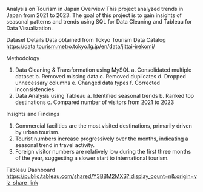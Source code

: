 Analysis on Tourism in Japan 
Overview
This project analyzed trends in Japan from 2021 to 2023. The goal of this project is to gain insights of seasonal patterns and trends using SQL for Data Cleaning and Tableau for Data Visualization.

Dataset Details
Data obtained from Tokyo Tourism Data Catalog https://data.tourism.metro.tokyo.lg.jp/en/data/jittai-irekomi/

Methodology
1. Data Cleaning & Transformation using MySQL
  a. Consolidated multiple dataset
  b. Removed missing data
  c. Removed duplicates
  d. Dropped unnecessary columns
  e. Changed data types
  f. Corrected inconsistencies
2. Data Analysis using Tableau
   a. Identified seasonal trends
   b. Ranked top destinations
   c. Compared number of visitors from 2021 to 2023

Insights and Findings
1. Commercial facilities are the most visited destinations, primarily driven by urban tourism.
2. Tourist numbers increase progressively over the months, indicating a seasonal trend in travel activity.
3. Foreign visitor numbers are relatively low during the first three months of the year, suggesting a slower start to international tourism.

Tableau Dashboard
https://public.tableau.com/shared/Y3BBM2MXS?:display_count=n&:origin=viz_share_link

